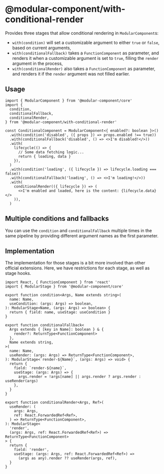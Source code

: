 # @modular-component/with-conditional-render

Provides three stages that allow conditional rendering in `ModularComponent`s:

- `with(condition)` will set a customizable argument to either `true` or `false`, based
  on current arguments,
- `with(conditionalFallback)` takes a `FunctionComponent` as parameter, and
  renders it when a customizable argument is set to `true`, filling the `render` argument in the process,
- `with(conditionalRender)` also takes a `FunctionComponent` as parameter, and
  renders it if the `render` argument was not filled earlier.

## Usage

```tsx
import { ModularComponent } from '@modular-component/core'
import {
  condition,
  conditionalFallback,
  conditionalRender,
} from '@modular-component/with-conditional-render'

const ConditionalComponent = ModularComponent<{ enabled?: boolean }>()
  .with(condition('disabled', ({ props }) => props.enabled !== true))
  .with(conditionalFallback('disabled', () => <>I'm disabled!</>))
  .with(
    lifecycle(() => {
      // Some data fetching logic...
      return { loading, data }
    }),
  )
  .with(condition('loading', ({ lifecycle }) => lifecycle.loading === false))
  .with(conditionalFallback('loading', () => <>I'm loading!</>))
  .with(
    conditionalRender(({ lifecycle }) => (
      <>I'm enabled and loaded, here is the content: {lifecycle.data}</>
    )),
  )
```

## Multiple conditions and fallbacks

You can use the `condition` and `conditionalFallback` multiple times in the same pipeline by providing different
argument names as the first parameter.

## Implementation

The implementation for those stages is a bit more involved than other official extensions. Here, we have restrictions
for each stage, as well as stage hooks.

```tsx
import React, { FunctionComponent } from 'react'
import { ModularStage } from '@modular-component/core'

export function condition<Args, Name extends string>(
  name: Name,
  useCondition: (args: Args) => boolean,
): ModularStage<Name, (args: Args) => boolean> {
  return { field: name, useStage: useCondition }
}

export function conditionalFallback<
  Args extends { [key in Name]: boolean } & {
    render?: ReturnType<FunctionComponent>
  },
  Name extends string,
>(
  name: Name,
  useRender: (args: Args) => ReturnType<FunctionComponent>,
): ModularStage<`render-${Name}`, (args: Args) => void> {
  return {
    field: `render-${name}`,
    useStage: (args: Args) => {
      args.render = !args[name] || args.render ? args.render : useRender(args)
    },
  }
}

export function conditionalRender<Args, Ref>(
  useRender: (
    args: Args,
    ref: React.ForwardedRef<Ref>,
  ) => ReturnType<FunctionComponent>,
): ModularStage<
  'render',
  (args: Args, ref: React.ForwardedRef<Ref>) => ReturnType<FunctionComponent>
> {
  return {
    field: 'render',
    useStage: (args: Args, ref: React.ForwardedRef<Ref>) =>
      (args as any).render ?? useRender(args, ref),
  }
}
```
